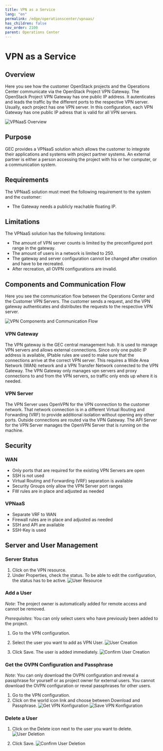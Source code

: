 ```yaml
---
title: VPN as a Service
lang: "en"
permalink: /edge/operationscenter/vpnaas/
has_children: false
nav_order: 2100
parent: Operations Center
---
```


# VPN as a Service

## Overview

Here you see how the customer OpenStack projects and the Operations Center communicate via the OpenStack Project VPN Gateway.
The OpenStack Project VPN Gateway has one public IP address.
It autenticates and leads the traffic by the different ports to the respective VPN server.
Usually, each project has one VPN server.
In this configuration, each VPN Gateway has one public IP adress that is valid for all VPN servers.

![VPNaaS Overview](./vpn_overview.png)

## Purpose

GEC provides a VPNaaS solution which allows the customer to integrate their applications and systems with project partner systems.
An external partner is either a person accessing the project with his or her computer, or a communication system.

## Requirements

The VPNaaS solution must meet the following requirement to the system and the customer:

* The Gateway needs a publicly reachable floating IP.

## Limitations

The VPNaaS solution has the following limitations:

* The amount of VPN server counts is limited by the preconfigured port range in the gateway.
* The amount of users in a network is limited to 250.
* The gateway and server configuration cannot be changed after creation and have to be recreated.
* After recreation, all OVPN configurations are invalid.

## Components and Communication Flow

Here you see the communication flow between the Operations Center and the Customer VPN Servers.
The customer sends a request, and the VPN gateway authenticates and distributes the requests to the respective VPN server.

![VPN Components and Communication Flow](./communicationflow.png)

### VPN Gateway

The VPN gateway is the GEC central management hub.
It is used to manage VPN servers and allows external connections.
Since only one public IP address is available, IPtable rules are used to make sure that the connections arrive at the correct VPN server.
This requires a Wide Area Network (WAN) network and a VPN Transfer Network connected to the VPN Gateway.
The VPN Gateway only manages vpn servers and proxy connections to and from the VPN servers, so traffic only ends up where it is needed.

### VPN Server

The VPN Server uses OpenVPN for the VPN connection to the customer network.
That network connection is in a different Virtual Routing and Forwarding (VRF) to provide additional isolation without opening any other ports.
Outside connections are routed via the VPN Gateway.
The API Server for the VPN Server manages the OpenVPN Server that is running on the machine.

## Security

### WAN

* Only ports that are required for the existing VPN Servers are open
* SSH is not used
* Virtual Routing and Forwarding (VRF) separation is available
* Security Groups only allow the VPN Server port ranges
* FW rules are in place and adjusted as needed

### VPNaaS

* Separate VRF to WAN
* Firewall rules are in place and adjusted as needed
* SSH and API are available
* SSH-Key is used

## Server and User Management

### Server Status

1. Click on the VPN resource.
2. Under Properties, check the status. To be able to edit the configuration, the status has to be active.
![User Resource](./vpnaas_active-resource.png)

### Add a User

*Note*: The project owner is automatically added for remote access and cannot be removed.

*Prerequisites*: You can only select users who have previously been added to the project.

1. Go to the VPN configuration.
2. Select the user you want to add as VPN User.
![User Creation](./vpnaas_select-new-user.png)

3. Click Save. The user is added immediately.
![Confirm User Creation](./vpnaas_save-new-user.png)

### Get the OVPN Configuration and Passphrase

*Note*: You can only download the OVPN configuration and reveal a passphrase for yourself or as project owner for external users. You cannot download the OVPN configuration or reveal passphrases for other users.

1. Go to the VPN configuration.
2. Click on the world icon link and choose between Download and Passphrase.
![Get VPN Konfiguration](./vpnaas_open-user-configuration.png)
![Save VPN Konfiguration](./vpnaas_download-config-and-get-passphrase.png)

### Delete a User

1. Click on the Delete icon next to the user you want to delete.
![User Deletion](./vpnaas_delete-user.png)

1. Click Save.
![Confirm User Deletion](./vpnaas_save-user-deletion.png)
